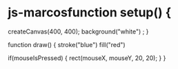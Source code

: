 # js-marcosfunction setup() {
  createCanvas(400, 400);
background("white") ; 
}

function draw() { 
stroke("blue")
fill("red")
  
if(mouseIsPressed) {
rect(mouseX, mouseY, 20, 20);
   }
}
